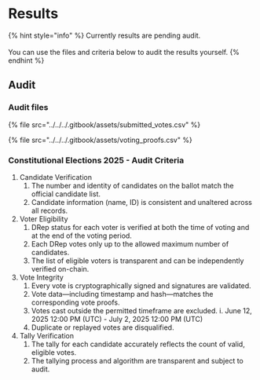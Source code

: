 # Results

{% hint style="info" %}
Currently results are pending audit.\
\
You can use the files and criteria below to audit the results yourself.
{% endhint %}

## Audit

### Audit files

{% file src="../../../.gitbook/assets/submitted_votes.csv" %}

{% file src="../../../.gitbook/assets/voting_proofs.csv" %}

### Constitutional Elections 2025 - Audit Criteria

1. Candidate Verification
   1. The number and identity of candidates on the ballot match the official candidate list.
   2. Candidate information (name, ID) is consistent and unaltered across all records.
2. Voter Eligibility&#x20;
   1. DRep status for each voter is verified at both the time of voting and at the end of the voting period.&#x20;
   2. Each DRep votes only up to the allowed maximum number of candidates.&#x20;
   3. The list of eligible voters is transparent and can be independently verified on-chain.
3. Vote Integrity&#x20;
   1. Every vote is cryptographically signed and signatures are validated.&#x20;
   2. Vote data—including timestamp and hash—matches the corresponding vote proofs.&#x20;
   3. Votes cast outside the permitted timeframe are excluded. i. June 12, 2025 12:00 PM (UTC) - July 2, 2025 12:00 PM (UTC)&#x20;
   4. Duplicate or replayed votes are disqualified.
4. Tally Verification&#x20;
   1. The tally for each candidate accurately reflects the count of valid, eligible votes.&#x20;
   2. The tallying process and algorithm are transparent and subject to audit.
